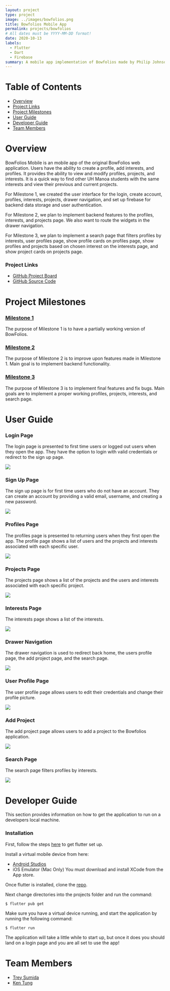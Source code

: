 ```yaml
---
layout: project
type: project
image: ../images/bowfolios.png
title: Bowfolios Mobile App
permalink: projects/bowfolios
# All dates must be YYYY-MM-DD format!
date: 2020-10-13
labels:
  - Flutter
  - Dart
  - Firebase
summary: A mobile app implementation of Bowfolios made by Philip Johnson. This app allows users to view, modify, and search profiles, projects, and interests.
---
```


# Table of Contents
* [Overview](#overview)
* [Project Links](#links)
* [Project Milestones](#milestones)
* [User Guide](#guide)
* [Developer Guide](#devguide)
* [Team Members](#members)

<a name="overview"></a>
# Overview
BowFolios Mobile is an mobile app of the original BowFolios web application. Users have the ability to create a profile, add interests, and profiles. It provides the ability to view and modify profiles, projects, and interests. It is a quick way to find other UH Manoa students with the same interests and view their previous and current projects. 

For Milestone 1, we created the user interface for the login, create account, profiles, interests, projects, drawer navigation, and set up firebase for backend data storage and user authentication.

For Milestone 2, we plan to implement backend features to the profiles, interests, and projects page. We also want to route the widgets in the drawer navigation.

For Milestone 3, we plan to implement a search page that filters profiles by interests, user profiles page, show profile cards on profiles page, show profiles and projects based on chosen interest on the interests page, and show project cards on projects page.

<a name="links"></a>
### Project Links
* [GitHub Project Board](https://github.com/yertnek/bowfolios/milestones)
* [GitHub Source Code](https://github.com/yertnek/bowfolios)

<a name="milestones"></a>
# Project Milestones
### [Milestone 1](https://github.com/yertnek/bowfolios/milestone/1)
The purpose of Milestone 1 is to have a partially working version of BowFolios.

### [Milestone 2](https://github.com/yertnek/bowfolios/milestone/2)
The purpose of Milestone 2 is to improve upon features made in Milestone 1. Main goal is to implement backend functionality.

### [Milestone 3](https://github.com/yertnek/bowfolios/milestone/3)
The purpose of Milestone 3 is to implement final features and fix bugs. Main goals are to implement a proper working profiles, projects, interests, and search page.

<a name="guide"></a>
# User Guide

### Login Page
The login page is presented to first time users or logged out users when they open the app. They have the option to login with valid credentials or redirect to the sign up page.

<img src='../images/login_mockup.png'>

### Sign Up Page
The sign up page is for first time users who do not have an account. They can create an account by providing a valid email, username, and creating a new password.

<img src='../images/signup_mockup.png'>

### Profiles Page
The profiles page is presented to returning users when they first open the app. The profile page shows a list of users and the projects 
and interests associated with each specific user.

<img src='../images/profile_mockup.png'>

### Projects Page
The projects page shows a list of the projects and the users and interests associated with each specific project.

<img src='../images/projects_mockup.png'>

### Interests Page
The interests page shows a list of the interests.

<img src='../images/interests.PNG'>

### Drawer Navigation
The drawer navigation is used to redirect back home, the users profile page, the add project page, and the search page.

<img src='../images/nav_mockup.png'>

### User Profile Page
The user profile page allows users to edit their credentials and change their profile picture.

<img src='../images/user_profile_mockup.png'>

### Add Project
The add project page allows users to add a project to the Bowfolios application.

<img src='../images/add_project.PNG'>

### Search Page
The search page filters profiles by interests.

<img src='../images/search_page.png'>

<a name="devguide"></a>

# Developer Guide
This section provides information on how to get the application to run on a developers local machine.

### Installation
First, follow the steps [here](https://flutter.dev/docs/get-started/install) to get flutter set up.

Install a virtual mobile device from here:
* [Android Studios](https://developer.android.com/studio)
* iOS Emulator (Mac Only) You must download and install XCode from the App store.

Once flutter is installed, clone the [repo](https://github.com/yertnek/bowfolios).

Next change directories into the projects folder and run the command:
```
$ flutter pub get
```

Make sure you have a virtual device running, and start the application by running the following command:
```
$ flutter run
```
The application will take a little while to start up, but once it does you should land on a login page and you are all set to use the app!

<a name="members"></a>
# Team Members
* [Trey Sumida](https://github.com/trey-sumida)
* [Ken Tung](https://github.com/ken-10)




